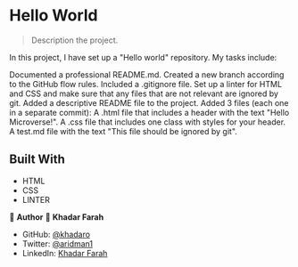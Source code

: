 

# Hello World

> Description the project.

In this project, I have set up a "Hello world" repository. My tasks include:

 Documented a professional README.md.
 Created a new branch according to the GitHub flow rules.
 Included a .gitignore file.
 Set up a linter for HTML and CSS and make sure that any files that are not relevant are ignored by git.
 Added a descriptive README file to the project.
 Added 3 files (each one in a separate commit):
A .html file that includes a header with the text "Hello Microverse!".
A .css file that includes one class with styles for your header.
A test.md file with the text "This file should be ignored by git".


## Built With

- HTML
- CSS
- LINTER



👤 **Author**
👤 **Khadar Farah**

- GitHub: [@khadaro](https://github.com/khadaro)
- Twitter: [@aridman1](https://twitter.com/aridman1_)
- LinkedIn: [Khadar Farah](https://www.linkedin.com/in/Khadar-Farah/)



